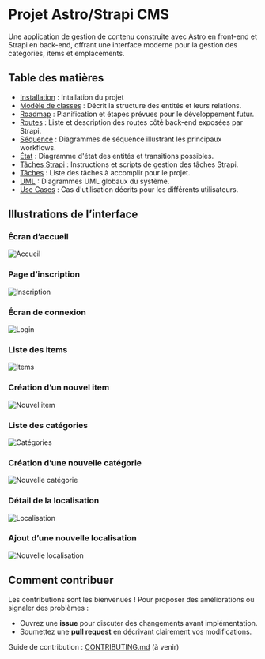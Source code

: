 # Projet Astro/Strapi CMS

Une application de gestion de contenu construite avec Astro en front-end et Strapi en back-end, offrant une interface moderne pour la gestion des catégories, items et emplacements.

## Table des matières

- [Installation](docs/INSTALLATION.md) : Intallation du projet
- [Modèle de classes](docs/CLASS.md) : Décrit la structure des entités et leurs relations.
- [Roadmap](docs/ROADMAP.md) : Planification et étapes prévues pour le développement futur.
- [Routes](docs/ROUTES.md) : Liste et description des routes côté back-end exposées par Strapi.
- [Séquence](docs/SEQUENCE.md) : Diagrammes de séquence illustrant les principaux workflows.
- [État](docs/STATE.md) : Diagramme d'état des entités et transitions possibles.
- [Tâches Strapi](docs/STRAPI%20task.md) : Instructions et scripts de gestion des tâches Strapi.
- [Tâches](docs/TASKS.md) : Liste des tâches à accomplir pour le projet.
- [UML](docs/UML.md) : Diagrammes UML globaux du système.
- [Use Cases](docs/USECASE.md) : Cas d'utilisation décrits pour les différents utilisateurs.


## Illustrations de l’interface

### Écran d’accueil
![Accueil](docs/img/accueil.png)

### Page d’inscription
![Inscription](docs/img/register.png)

### Écran de connexion
![Login](docs/img/login.png)

### Liste des items
![Items](docs/img/items.png)

### Création d’un nouvel item
![Nouvel item](docs/img/new-item.png)

### Liste des catégories
![Catégories](docs/img/categories.png)

### Création d’une nouvelle catégorie
![Nouvelle catégorie](docs/img/new-category.png)

### Détail de la localisation
![Localisation](docs/img/location.png)

### Ajout d’une nouvelle localisation
![Nouvelle localisation](docs/img/new-location.png)

## Comment contribuer

Les contributions sont les bienvenues ! Pour proposer des améliorations ou signaler des problèmes :

- Ouvrez une **issue** pour discuter des changements avant implémentation.
- Soumettez une **pull request** en décrivant clairement vos modifications.

Guide de contribution : [CONTRIBUTING.md](CONTRIBUTING.md) (à venir)
